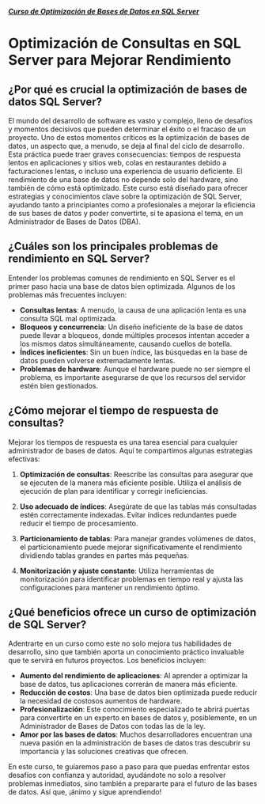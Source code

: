 [**_Curso de Optimización de Bases de Datos en SQL Server_**](../README.md)

# Optimización de Consultas en SQL Server para Mejorar Rendimiento

## ¿Por qué es crucial la optimización de bases de datos SQL Server?
El mundo del desarrollo de software es vasto y complejo, lleno de desafíos y momentos decisivos que pueden determinar el éxito o el fracaso de un proyecto. Uno de estos momentos críticos es la optimización de bases de datos, un aspecto que, a menudo, se deja al final del ciclo de desarrollo. Esta práctica puede traer graves consecuencias: tiempos de respuesta lentos en aplicaciones y sitios web, colas en restaurantes debido a facturaciones lentas, o incluso una experiencia de usuario deficiente. El rendimiento de una base de datos no depende solo del hardware, sino también de cómo está optimizado. Este curso está diseñado para ofrecer estrategias y conocimientos clave sobre la optimización de SQL Server, ayudando tanto a principiantes como a profesionales a mejorar la eficiencia de sus bases de datos y poder convertirte, si te apasiona el tema, en un Administrador de Bases de Datos (DBA).

## ¿Cuáles son los principales problemas de rendimiento en SQL Server?
Entender los problemas comunes de rendimiento en SQL Server es el primer paso hacia una base de datos bien optimizada. Algunos de los problemas más frecuentes incluyen:

- **Consultas lentas**: A menudo, la causa de una aplicación lenta es una consulta SQL mal optimizada.
- **Bloqueos y concurrencia**: Un diseño ineficiente de la base de datos puede llevar a bloqueos, donde múltiples procesos intentan acceder a los mismos datos simultáneamente, causando cuellos de botella.
- **Índices ineficientes**: Sin un buen índice, las búsquedas en la base de datos pueden volverse extremadamente lentas.
- **Problemas de hardware**: Aunque el hardware puede no ser siempre el problema, es importante asegurarse de que los recursos del servidor estén bien gestionados.

## ¿Cómo mejorar el tiempo de respuesta de consultas?
Mejorar los tiempos de respuesta es una tarea esencial para cualquier administrador de bases de datos. Aquí te compartimos algunas estrategias efectivas:

1. __Optimización de consultas__: Reescribe las consultas para asegurar que se ejecuten de la manera más eficiente posible. Utiliza el análisis de ejecución de plan para identificar y corregir ineficiencias.

2. __Uso adecuado de índices__: Asegúrate de que las tablas más consultadas estén correctamente indexadas. Evitar índices redundantes puede reducir el tiempo de procesamiento.

3. __Particionamiento de tablas__: Para manejar grandes volúmenes de datos, el particionamiento puede mejorar significativamente el rendimiento dividiendo tablas grandes en partes más pequeñas.

4. __Monitorización y ajuste constante__: Utiliza herramientas de monitorización para identificar problemas en tiempo real y ajusta las configuraciones para mantener un rendimiento óptimo.

## ¿Qué beneficios ofrece un curso de optimización de SQL Server?
Adentrarte en un curso como este no solo mejora tus habilidades de desarrollo, sino que también aporta un conocimiento práctico invaluable que te servirá en futuros proyectos. Los beneficios incluyen:

- **Aumento del rendimiento de aplicaciones**: Al aprender a optimizar la base de datos, tus aplicaciones correrán de manera más eficiente.
- **Reducción de costos**: Una base de datos bien optimizada puede reducir la necesidad de costosos aumentos de hardware.
- **Profesionalización**: Este conocimiento especializado te abrirá puertas para convertirte en un experto en bases de datos y, posiblemente, en un Administrador de Bases de Datos con todas las de la ley.
- **Amor por las bases de datos**: Muchos desarrolladores encuentran una nueva pasión en la administración de bases de datos tras descubrir su importancia y las soluciones creativas que ofrecen.

En este curso, te guiaremos paso a paso para que puedas enfrentar estos desafíos con confianza y autoridad, ayudándote no solo a resolver problemas inmediatos, sino también a prepararte para el futuro de las bases de datos. Así que, ¡ánimo y sigue aprendiendo!